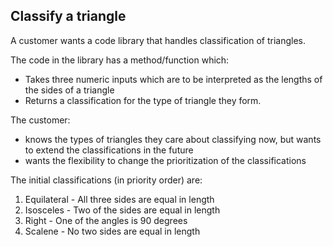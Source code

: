 ## Classify a triangle

A customer wants a code library that handles classification of triangles.

The code in the library has a method/function which:

 + Takes three numeric inputs which are to be interpreted as the lengths of the sides of a triangle
 + Returns a classification for the type of triangle they form.

The customer:

 - knows the types of triangles they care about classifying now, but wants to extend the classifications in the future
 - wants the flexibility to change the prioritization of the classifications

The initial classifications (in priority order) are:

1. Equilateral - All three sides are equal in length
2. Isosceles - Two of the sides are equal in length
3. Right - One of the angles is 90 degrees
4. Scalene - No two sides are equal in length